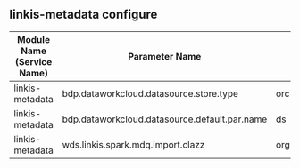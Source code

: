 ## linkis-metadata configure


| Module Name (Service Name) | Parameter Name | Default Value | Description |
| -------- | -------- | ----- |----- | 
| linkis-metadata |bdp.dataworkcloud.datasource.store.type|orc|datasource.store.type|
| linkis-metadata |bdp.dataworkcloud.datasource.default.par.name|ds|datasource.default.par.name|
| linkis-metadata |wds.linkis.spark.mdq.import.clazz|org.apache.linkis.engineplugin.spark.imexport.LoadData|spark.mdq.import.clazz|